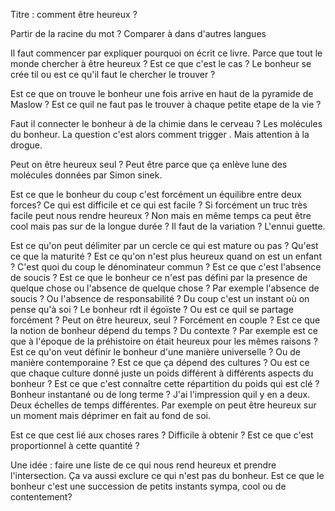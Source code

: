 Titre : comment être heureux ?

Partir de la racine du mot ? Comparer à dans d'autres langues

Il faut commencer par expliquer pourquoi on écrit ce livre. Parce que tout le monde chercher à être heureux ? Est ce que c'est le cas ? Le bonheur se crée til ou est ce qu'il faut le chercher le trouver ?

Est ce que on trouve le bonheur une fois arrive en haut de la pyramide de Maslow ?
Est ce quil ne faut pas le trouver à chaque petite etape de la vie ?

Faut il connecter le bonheur à de la chimie dans le cerveau ? Les molécules du bonheur. La question c'est alors comment trigger . Mais attention à la drogue.

Peut on être heureux seul ? Peut être parce que ça enlève lune des molécules données par Simon sinek.

Est ce que le bonheur du coup c'est forcément un équilibre entre deux forces? Ce qui est difficile et ce qui est facile ? Si forcément un truc très facile peut nous rendre heureux ? Non mais en même temps ca peut être cool mais pas sur de la longue durée ? Il faut de la variation ? L'ennui guette.

Est ce qu'on peut délimiter par un cercle ce qui est mature ou pas ? Qu'est ce que la maturité ? Est ce qu'on n'est plus heureux quand on est un enfant ? C'est quoi du coup le dénominateur commun ? Est ce que c'est l'absence de soucis ? Est ce que le bonheur ce n'est pas défini par la presence de quelque chose ou l'absence de quelque chose ? Par exemple l'absence de soucis ? Ou l'absence de responsabilité ? Du coup c'est un instant où on pense qu'à soi ? Le bonheur rdt il égoïste ? Ou est ce quil se partage forcément ? Peut on être heureux, seul ? Forcément en couple ? Est ce que la notion de bonheur dépend du temps ? Du contexte ? Par exemple est ce que à l'époque de la préhistoire on était heureux pour les mêmes raisons ? Est ce qu'on veut définir le bonheur d'une manière universelle ? Ou de manière contemporaine ? Est ce que ça dépend des cultures ? Ou est ce que chaque culture donné juste un poids différent à différents aspects du bonheur ? Est ce que c'est connaître cette répartition du poids qui est clé ? Bonheur instantané ou de long terme ? J'ai l'impression quil y en a deux. Deux échelles de temps différentes. Par exemple on peut être heureux sur un moment mais déprimer en fait au fond de soi.

Est ce que cest lié aux choses rares ? Difficile à obtenir ? Est ce que c'est proportionnel à cette quantité ?

Une idée : faire une liste de ce qui nous rend heureux et prendre l'intersection. Ça va aussi exclure ce qui n'est pas du bonheur. Est ce que le bonheur c'est une succession de petits instants sympa, cool ou de contentement?

